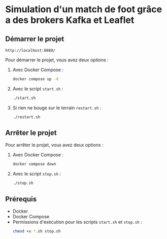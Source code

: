 # Simulation d'un match de foot grâce a des brokers Kafka et Leaflet



## Démarrer le projet

`http://localhost:8080/`

Pour démarrer le projet, vous avez deux options :

1. Avec Docker Compose :
    ```bash
    docker compose up -d
    ```

2. Avec le script `start.sh` :
    ```bash
    ./start.sh
    ```

3. Si rien ne bouge sur le terrain `restart.sh` :
    ```bash
    ./restart.sh
    ```

## Arrêter le projet

Pour arrêter le projet, vous avez deux options :

1. Avec Docker Compose :
    ```bash
    docker compose down
    ```

2. Avec le script `stop.sh` :
    ```bash
    ./stop.sh
    ```


## Prérequis

- Docker
- Docker Compose
- Permissions d'exécution pour les scripts `start.sh` et `stop.sh` :
  ```bash
  chmod +x *.sh stop.sh
